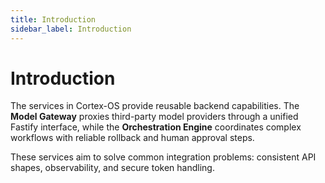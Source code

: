```yaml
---
title: Introduction
sidebar_label: Introduction
---
```


# Introduction

The services in Cortex-OS provide reusable backend capabilities. The **Model Gateway** proxies third-party model providers through a unified Fastify interface, while the **Orchestration Engine** coordinates complex workflows with reliable rollback and human approval steps.

These services aim to solve common integration problems: consistent API shapes, observability, and secure token handling.
